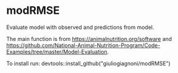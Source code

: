 # modRMSE
Evaluate model with observed and predictions from model.

The main function is from https://animalnutrition.org/software and https://github.com/National-Animal-Nutrition-Program/Code-Examples/tree/master/Model-Evaluation.

To install run: devtools::install_github("giuliogiagnoni/modRMSE")
